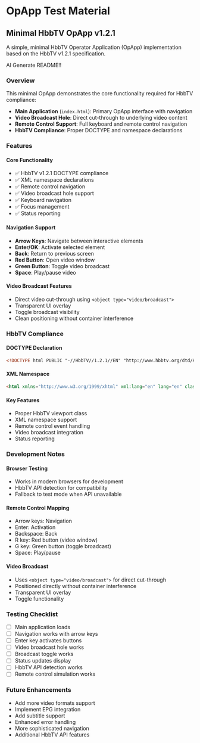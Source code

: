 # OpApp Test Material

## Minimal HbbTV OpApp v1.2.1

A simple, minimal HbbTV Operator Application (OpApp) implementation based on the HbbTV v1.2.1 specification.

AI Generate README!!

### Overview

This minimal OpApp demonstrates the core functionality required for HbbTV compliance:

- **Main Application** (`index.html`): Primary OpApp interface with navigation
- **Video Broadcast Hole**: Direct cut-through to underlying video content
- **Remote Control Support**: Full keyboard and remote control navigation
- **HbbTV Compliance**: Proper DOCTYPE and namespace declarations

### Features

#### Core Functionality
- ✅ HbbTV v1.2.1 DOCTYPE compliance
- ✅ XML namespace declarations
- ✅ Remote control navigation
- ✅ Video broadcast hole support
- ✅ Keyboard navigation
- ✅ Focus management
- ✅ Status reporting

#### Navigation Support
- **Arrow Keys**: Navigate between interactive elements
- **Enter/OK**: Activate selected element
- **Back**: Return to previous screen
- **Red Button**: Open video window
- **Green Button**: Toggle video broadcast
- **Space**: Play/pause video

#### Video Broadcast Features
- Direct video cut-through using `<object type="video/broadcast">`
- Transparent UI overlay
- Toggle broadcast visibility
- Clean positioning without container interference

### HbbTV Compliance

#### DOCTYPE Declaration
```html
<!DOCTYPE html PUBLIC "-//HbbTV//1.2.1//EN" "http://www.hbbtv.org/dtd/HbbTV-1.2.1.dtd">
```

#### XML Namespace
```html
<html xmlns="http://www.w3.org/1999/xhtml" xml:lang="en" lang="en" class="hbbtv-viewport">
```

#### Key Features
- Proper HbbTV viewport class
- XML namespace support
- Remote control event handling
- Video broadcast integration
- Status reporting

### Development Notes

#### Browser Testing
- Works in modern browsers for development
- HbbTV API detection for compatibility
- Fallback to test mode when API unavailable

#### Remote Control Mapping
- Arrow keys: Navigation
- Enter: Activation
- Backspace: Back
- R key: Red button (video window)
- G key: Green button (toggle broadcast)
- Space: Play/pause

#### Video Broadcast
- Uses `<object type="video/broadcast">` for direct cut-through
- Positioned directly without container interference
- Transparent UI overlay
- Toggle functionality

### Testing Checklist

- [ ] Main application loads
- [ ] Navigation works with arrow keys
- [ ] Enter key activates buttons
- [ ] Video broadcast hole works
- [ ] Broadcast toggle works
- [ ] Status updates display
- [ ] HbbTV API detection works
- [ ] Remote control simulation works

### Future Enhancements

- Add more video formats support
- Implement EPG integration
- Add subtitle support
- Enhanced error handling
- More sophisticated navigation
- Additional HbbTV API features
